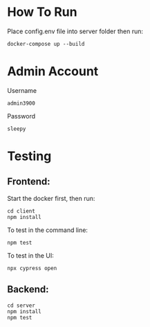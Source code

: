 # How To Run
Place config.env file into server folder then run:
```
docker-compose up --build
```

# Admin Account
Username
```
admin3900
```
Password
```
sleepy
```

# Testing
## Frontend:
Start the docker first, then run:
```
cd client
npm install
```
To test in the command line:
```
npm test
```
To test in the UI:
```
npx cypress open
```

## Backend:
```
cd server
npm install
npm test
```